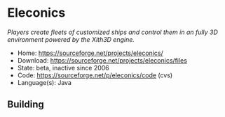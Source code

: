 # Eleconics

_Players create fleets of customized ships and control them in an fully 3D environment powered by the Xith3D engine._

- Home: https://sourceforge.net/projects/eleconics/
- Download: https://sourceforge.net/projects/eleconics/files
- State: beta, inactive since 2006
- Code: https://sourceforge.net/p/eleconics/code (cvs)
- Language(s): Java

## Building

